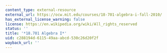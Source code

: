 ```yaml
---
content_type: external-resource
external_url: https://ocw.mit.edu/courses/18-701-algebra-i-fall-2010/
has_external_license_warning: false
license: https://en.wikipedia.org/wiki/All_rights_reserved
status: ''
title: '*18.701 Algebra I*'
uid: c288194d-6115-49aa-abcd-530c26d20f2f
wayback_url: ''
---
```

